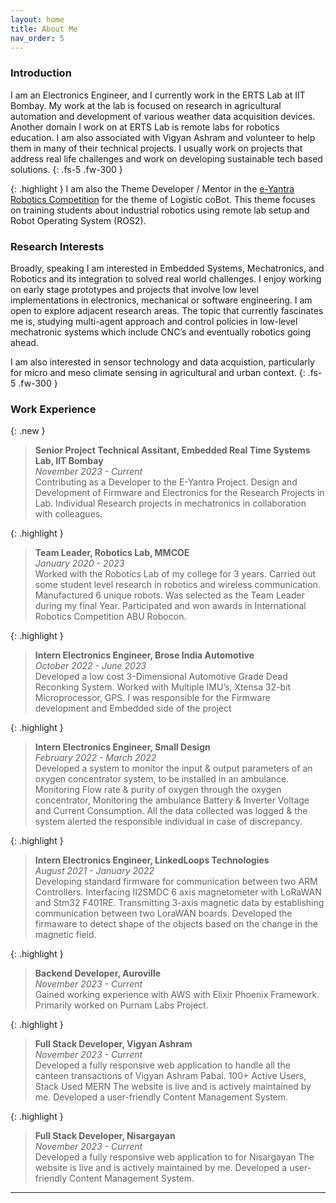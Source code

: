 ```yaml
---
layout: home
title: About Me
nav_order: 5
---
```

### Introduction
I am an Electronics Engineer, and I currently work in the ERTS Lab at IIT Bombay. My work at the lab is focused on research in agricultural automation and development of various weather data acquisition devices. Another domain I work on at ERTS Lab is remote labs for robotics education. I am also associated with Vigyan
Ashram and volunteer to help them in many of their technical projects. I usually work on projects that address
real life challenges and work on developing sustainable tech based solutions.
{: .fs-5 .fw-300 }

{: .highlight }
I am also the Theme Developer / Mentor in the [e-Yantra Robotics Competition](https://portal.e-yantra.org/themeIntro) for the theme of Logistic coBot. This theme focuses on training students about industrial robotics using remote lab setup and Robot Operating System (ROS2). 

### Research Interests
Broadly, speaking I am interested in Embedded Systems, Mechatronics, and Robotics and its integration to solved
real world challenges. I enjoy working on early stage prototypes and projects that involve low level implementations
in electronics, mechanical or software engineering. I am open to explore adjacent research areas. The topic that
currently fascinates me is, studying multi-agent approach and control policies in low-level mechatronic systems
which include CNC’s and eventually robotics going ahead.

I am also interested in sensor technology and data acquistion, particularly for micro and meso climate sensing in agricultural and urban context.
{: .fs-5 .fw-300 }

### Work Experience

{: .new }
> **Senior Project Technical Assitant, Embedded Real Time Systems Lab, IIT Bombay**<br>
*November 2023 - Current*<br>
Contributing as a Developer to the E-Yantra Project. Design and Development of Firmware and Electronics for the Research Projects in Lab. Individual Research projects in mechatronics in collaboration with colleagues.

{: .highlight }
> **Team Leader, Robotics Lab, MMCOE**<br>
*January 2020 - 2023*<br>
Worked with the Robotics Lab of my college for 3 years. Carried out some student level research in robotics and wireless communication. Manufactured 6 unique robots. Was selected as the Team Leader during my final Year. Participated and won awards in International Robotics Competition ABU Robocon. 

{: .highlight }
> **Intern Electronics Engineer, Brose India Automotive**<br>
*October 2022 - June 2023*<br>
Developed a low cost 3-Dimensional Automotive Grade Dead Reconking System. Worked with Multiple IMU’s, Xtensa 32-bit Microprocessor, GPS. I was responsible for the Firmware development and Embedded side of the project

{: .highlight }
> **Intern Electronics Engineer, Small Design**<br>
*February 2022 - March 2022*<br>
Developed a system to monitor the input & output parameters of an oxygen concentrator system, to be installed in an ambulance. Monitoring Flow rate & purity of oxygen through the oxygen concentrator, Monitoring the ambulance Battery & Inverter Voltage and Current Consumption. All the data collected was logged & the system alerted the responsible individual in case of discrepancy.

{: .highlight }
> **Intern Electronics Engineer, LinkedLoops Technologies**<br>
*August 2021 - January 2022*<br>
Developing standard firmware for communication between two ARM Controllers. Interfacing II2SMDC 6 axis magnetometer with LoRaWAN and Stm32 F401RE. Transmitting 3-axis magnetic data by establishing communication between two LoraWAN boards. Developed the firmaware to detect shape of the objects based on the change in the magnetic field.

{: .highlight }
> **Backend Developer, Auroville**<br>
*November 2023 - Current*<br>
Gained working experience with AWS with Elixir Phoenix Framework. Primarily worked on Purnam Labs Project.

{: .highlight }
> **Full Stack Developer, Vigyan Ashram**<br>
*November 2023 - Current*<br>
Developed a fully responsive web application to handle all the canteen transactions of Vigyan Ashram Pabal. 100+ Active Users, Stack Used MERN The website is live and is actively maintained by me. Developed a user-friendly Content Management System.


{: .highlight }
> **Full Stack Developer, Nisargayan**<br>
*November 2023 - Current*<br>
Developed a fully responsive web application to for Nisargayan The website is live and is actively maintained by me. Developed a user-friendly Content Management System.


----

[^1]: [It can take up to 10 minutes for changes to your site to publish after you push the changes to GitHub](https://docs.github.com/en/pages/setting-up-a-github-pages-site-with-jekyll/creating-a-github-pages-site-with-jekyll#creating-your-site).

[Just the Docs]: https://just-the-docs.github.io/just-the-docs/
[GitHub Pages]: https://docs.github.com/en/pages
[README]: https://github.com/just-the-docs/just-the-docs-template/blob/main/README.md
[Jekyll]: https://jekyllrb.com
[GitHub Pages / Actions workflow]: https://github.blog/changelog/2022-07-27-github-pages-custom-github-actions-workflows-beta/
[use this template]: https://github.com/just-the-docs/just-the-docs-template/generate
